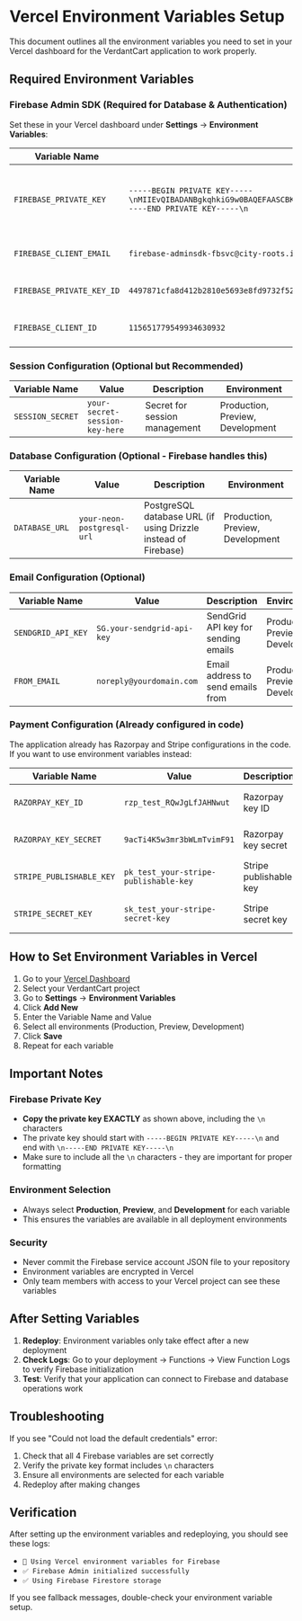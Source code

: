 # Vercel Environment Variables Setup

This document outlines all the environment variables you need to set in your Vercel dashboard for the VerdantCart application to work properly.

## Required Environment Variables

### Firebase Admin SDK (Required for Database & Authentication)
Set these in your Vercel dashboard under **Settings** → **Environment Variables**:

| Variable Name | Value | Description | Environment |
|---------------|-------|-------------|-------------|
| `FIREBASE_PRIVATE_KEY` | `-----BEGIN PRIVATE KEY-----\nMIIEvQIBADANBgkqhkiG9w0BAQEFAASCBKcwggSjAgEAAoIBAQDJwZOKJTMRr2bD\nMC+zPZdb3uxT1/nYtRIIv/qzXOVx7A5vo3v1CmKPBjCksniQxaQshvNh+Jot57Yf\nGionv6ZjZ0KEU8a0M0nZRSTJNQah0z5zzErEhK/l+kV6GDZJdaQ+6IevmzVVJdQS\nK6+F+Gh6s6ulGJ/ObAtiVrxrflSN3gccZ0Tkzw57r6j3vS5/bmBYJjzUMKZKzGrO\nlJnSX6sTKPj4LBRpBlCBu81sGIC/kJPRJKQTTGZ5mwLGF99VSAglCoLRF/WvX1bA\nUCZbRMZzRLmXWY3gtFJddAZ0EapYMXDaliRjEWwNxVYzwoc3Sxu2v8dCH1pyoUvM\nyKBInueDAgMBAAECggEAAs31DhOMTS+h/w6ZayVtCDLmGBhFedSyhnqcsoeVDOta\nHAUqwPI/Anv0iyWL9X851ACgO3loM0EoT/BeK6VHW9RgoVREy9Z2rVV/uGhLSk6U\nbKmnVGn/w/OhqZvSjVzcRp+W20MOD7vx4brHutYEJch/l1DrT8RCuEA6aEgeRsaM\nAmC1iCEVzKzB7ch5NCu8lm7URRl3d9eQTngOZoaoQRB6hx5DICg1RS3azzYmJuv7\n5fKNbUkC2aRRc0XPkWWPJOn6TXSE7fgZQOfXX4e+EIY7byFrR2vg1WS7T9fC91dG\nG3gNoQW9WcL0dehQYycabMruueXX7+siVhr9/CDBeQKBgQDq7dInNuEMbzdwqWrX\nN/eIqT89OzwyRzZ+bf1Xx4GORordEWKHEo2I2GXllWKmKzNjgURdXmELUvPsxqLU\nrxPp+QNVqv3JsM+7yaZK6q8ZX0esumAJE7lYjogyYrxHzvnuhGH0+BvG2WKTo59l\nSdrhdIAWTNXpMS0YH65//W1d/wKBgQDb2hPgdvWdg74Fkn52kjrGNoNSy+RGr0YT\nJcICFu9Q3UW0mmlg0gW6EG5bUK4qFd8Q27E+CoEYpi8Rnd+W0JmxAdef9dGQLXtP\nXuQ6mQSCAjOT7VCESJSd13lCV9irkdxWAmr0Ymz4PiKgmXlR2VlNrX593K3PLgtQ\nRZkeAwv+fQKBgQCudnBzeLjGAC2+t8HFFCX6Uh3JfhzlBad9WnciYeFfZBmptEhk\nIK4E6xc42KhK2JgwFAZOBFGzFCZbNuQjZ+U1Axyr2PDhgDG0tjqNNh1UjUJwDnRV\nKVWiYy7XpCVIend23s7UGhCeqj8ffwpXMPKgLWEVrnfI1iEz4gs3t18pxwKBgDQL\nKc1nG7mP6Dm1dg5ni1ZErU26Sm2ZLEN4GrcX6sr/tnKMYwmybfyfyx/+t1vrFYUO\nHKUNI4ZMQLQw5S70bo2CXCLXtCYnPhuJ4QkmE/UaxE7uTLMj41qCGYhk9zuWKcyK\ngfscGaOiQdw2uItxojxLJ7hvtw1mXvM/poF+QyaZAoGAX3uBXunBMJZBOiVA984e\nkg0i3PbmhmYsRTba5l+YzzcL0aNba+6HVAnxJUVAsbf2061kgilEfE/VCRuow2BJ\nUkJMzCOVKhY83Ba+l1YcJT2rQd0JRN8ElEcVEtEzC+Y6CQmm0c8pom1nHUAorHlO\nlWoWX6DGXmDuoxHrZhyhZGs=\n-----END PRIVATE KEY-----\n` | Firebase private key (from service account JSON) | Production, Preview, Development |
| `FIREBASE_CLIENT_EMAIL` | `firebase-adminsdk-fbsvc@city-roots.iam.gserviceaccount.com` | Firebase client email | Production, Preview, Development |
| `FIREBASE_PRIVATE_KEY_ID` | `4497871cfa8d412b2810e5693e8fd9732f520474` | Firebase private key ID | Production, Preview, Development |
| `FIREBASE_CLIENT_ID` | `115651779549934630932` | Firebase client ID | Production, Preview, Development |

### Session Configuration (Optional but Recommended)
| Variable Name | Value | Description | Environment |
|---------------|-------|-------------|-------------|
| `SESSION_SECRET` | `your-secret-session-key-here` | Secret for session management | Production, Preview, Development |

### Database Configuration (Optional - Firebase handles this)
| Variable Name | Value | Description | Environment |
|---------------|-------|-------------|-------------|
| `DATABASE_URL` | `your-neon-postgresql-url` | PostgreSQL database URL (if using Drizzle instead of Firebase) | Production, Preview, Development |

### Email Configuration (Optional)
| Variable Name | Value | Description | Environment |
|---------------|-------|-------------|-------------|
| `SENDGRID_API_KEY` | `SG.your-sendgrid-api-key` | SendGrid API key for sending emails | Production, Preview, Development |
| `FROM_EMAIL` | `noreply@yourdomain.com` | Email address to send emails from | Production, Preview, Development |

### Payment Configuration (Already configured in code)
The application already has Razorpay and Stripe configurations in the code. If you want to use environment variables instead:

| Variable Name | Value | Description | Environment |
|---------------|-------|-------------|-------------|
| `RAZORPAY_KEY_ID` | `rzp_test_RQwJgLfJAHNwut` | Razorpay key ID | Production, Preview, Development |
| `RAZORPAY_KEY_SECRET` | `9acTi4K5w3mr3bWLmTvimF91` | Razorpay key secret | Production, Preview, Development |
| `STRIPE_PUBLISHABLE_KEY` | `pk_test_your-stripe-publishable-key` | Stripe publishable key | Production, Preview, Development |
| `STRIPE_SECRET_KEY` | `sk_test_your-stripe-secret-key` | Stripe secret key | Production, Preview, Development |

## How to Set Environment Variables in Vercel

1. Go to your [Vercel Dashboard](https://vercel.com/dashboard)
2. Select your VerdantCart project
3. Go to **Settings** → **Environment Variables**
4. Click **Add New**
5. Enter the Variable Name and Value
6. Select all environments (Production, Preview, Development)
7. Click **Save**
8. Repeat for each variable

## Important Notes

### Firebase Private Key
- **Copy the private key EXACTLY** as shown above, including the `\n` characters
- The private key should start with `-----BEGIN PRIVATE KEY-----\n` and end with `\n-----END PRIVATE KEY-----\n`
- Make sure to include all the `\n` characters - they are important for proper formatting

### Environment Selection
- Always select **Production**, **Preview**, and **Development** for each variable
- This ensures the variables are available in all deployment environments

### Security
- Never commit the Firebase service account JSON file to your repository
- Environment variables are encrypted in Vercel
- Only team members with access to your Vercel project can see these variables

## After Setting Variables

1. **Redeploy**: Environment variables only take effect after a new deployment
2. **Check Logs**: Go to your deployment → Functions → View Function Logs to verify Firebase initialization
3. **Test**: Verify that your application can connect to Firebase and database operations work

## Troubleshooting

If you see "Could not load the default credentials" error:
1. Check that all 4 Firebase variables are set correctly
2. Verify the private key format includes `\n` characters
3. Ensure all environments are selected for each variable
4. Redeploy after making changes

## Verification

After setting up the environment variables and redeploying, you should see these logs:
- `🔑 Using Vercel environment variables for Firebase`
- `✅ Firebase Admin initialized successfully`
- `✅ Using Firebase Firestore storage`

If you see fallback messages, double-check your environment variable setup.
